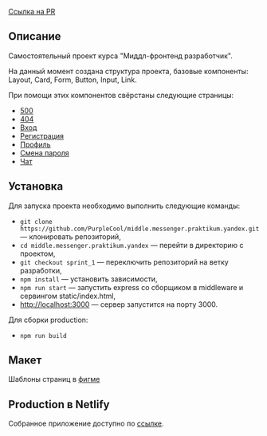 [Ссылка на PR](https://github.com/PurpleCool/middle.messenger.praktikum.yandex/pull/11)

## Описание

Самостоятельный проект курса "Миддл-фронтенд разработчик".

На данный момент создана структура проекта, базовые компоненты: Layout, Card, Form, Button, Input, Link.

При помощи этих компонентов свёрстаны следующие страницы:

- [500](https://gifted-thompson-3242a4.netlify.app/500)
- [404](https://gifted-thompson-3242a4.netlify.app/404)
- [Вход](https://gifted-thompson-3242a4.netlify.app/login)
- [Регистрация](https://gifted-thompson-3242a4.netlify.app/register)
- [Профиль](https://gifted-thompson-3242a4.netlify.app/profile)
- [Смена пароля](https://gifted-thompson-3242a4.netlify.appchange_password)
- [Чат](https://gifted-thompson-3242a4.netlify.app/im)

## Установка

Для запуска проекта необходимо выполнить следующие команды:

- `git clone https://github.com/PurpleCool/middle.messenger.praktikum.yandex.git` — клонировать репозиторий,
- `cd middle.messenger.praktikum.yandex` — перейти в директорию с проектом,
- `git checkout sprint_1` — переключить репозиторий на ветку разработки,
- `npm install` — установить зависимости,
- `npm run start` — запустить express со сборщиком в middleware и сервингом static/index.html,
- [http://localhost:3000](http://localhost:3000) — сервер запустится на порту 3000.

Для сборки production:

- `npm run build`

## Макет

Шаблоны страниц в [фигме](https://www.figma.com/file/bqQ4mv6EDL6mz63wxtwtRM/messenger?node-id=0%3A1)

## Production в Netlify

Собранное приложение доступно по [ссылке](https://gifted-thompson-3242a4.netlify.app/).
